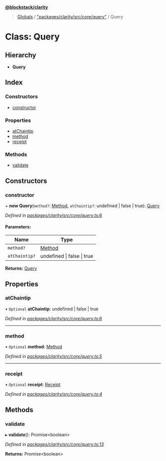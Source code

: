 **[@blockstack/clarity](../README.md)**

> [Globals](../globals.md) / ["packages/clarity/src/core/query"](../modules/_packages_clarity_src_core_query_.md) / Query

# Class: Query

## Hierarchy

- **Query**

## Index

### Constructors

- [constructor](_packages_clarity_src_core_query_.query.md#constructor)

### Properties

- [atChaintip](_packages_clarity_src_core_query_.query.md#atchaintip)
- [method](_packages_clarity_src_core_query_.query.md#method)
- [receipt](_packages_clarity_src_core_query_.query.md#receipt)

### Methods

- [validate](_packages_clarity_src_core_query_.query.md#validate)

## Constructors

### constructor

\+ **new Query**(`method?`: [Method](../interfaces/_packages_clarity_src_core_types_.method.md), `atChaintip?`: undefined \| false \| true): [Query](_packages_clarity_src_core_query_.query.md)

_Defined in [packages/clarity/src/core/query.ts:6](https://github.com/blockstack/clarity-js-sdk/blob/711ac7c/packages/clarity/src/core/query.ts#L6)_

#### Parameters:

| Name          | Type                                                                |
| ------------- | ------------------------------------------------------------------- |
| `method?`     | [Method](../interfaces/_packages_clarity_src_core_types_.method.md) |
| `atChaintip?` | undefined \| false \| true                                          |

**Returns:** [Query](_packages_clarity_src_core_query_.query.md)

## Properties

### atChaintip

• `Optional` **atChaintip**: undefined \| false \| true

_Defined in [packages/clarity/src/core/query.ts:6](https://github.com/blockstack/clarity-js-sdk/blob/711ac7c/packages/clarity/src/core/query.ts#L6)_

---

### method

• `Optional` **method**: [Method](../interfaces/_packages_clarity_src_core_types_.method.md)

_Defined in [packages/clarity/src/core/query.ts:5](https://github.com/blockstack/clarity-js-sdk/blob/711ac7c/packages/clarity/src/core/query.ts#L5)_

---

### receipt

• `Optional` **receipt**: [Receipt](../interfaces/_packages_clarity_src_core_types_.receipt.md)

_Defined in [packages/clarity/src/core/query.ts:4](https://github.com/blockstack/clarity-js-sdk/blob/711ac7c/packages/clarity/src/core/query.ts#L4)_

## Methods

### validate

▸ **validate**(): Promise\<boolean>

_Defined in [packages/clarity/src/core/query.ts:13](https://github.com/blockstack/clarity-js-sdk/blob/711ac7c/packages/clarity/src/core/query.ts#L13)_

**Returns:** Promise\<boolean>
